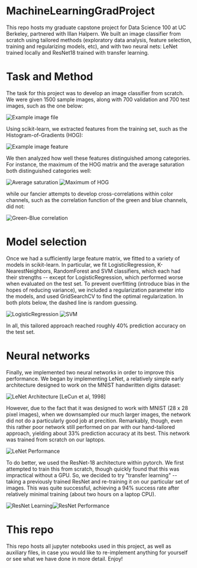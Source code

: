 # MachineLearningGradProject

This repo hosts my graduate capstone project for Data Science 100 at UC Berkeley, partnered with Illan Halpern. We built an image classifier from scratch using tailored methods (exploratory data analysis, feature selection, training and regularizing models, etc), and with two neural nets: LeNet trained locally and ResNet18 trained with transfer learning.

# Task and Method

The task for this project was to develop an image classifier from scratch. We were given 1500 sample images, along with 700 validation and 700 test images, such as the one below:

![Example image file](sample_image.png) 

Using scikit-learn, we extracted features from the training set, such as the Histogram-of-Gradients (HOG):

![Example image feature](sample_image_HOG.png)

We then analyzed how well these features distinguished among categories. For instance, the maximum of the HOG matrix and the average saturation both distinguished categories well: 

![Average saturation](features/avg_sat.png) ![Maximum of HOG](features/max_hog.png)

while our fancier attempts to develop cross-correlations within color channels, such as the correlation function of the green and blue channels, did not:

![Green-Blue correlation](features/gb_corr.png)

# Model selection

Once we had a sufficiently large feature matrix, we fitted to a variety of models in scikit-learn. In particular, we fit LogisticRegression, K-NearestNeighbors, RandomForest and SVM classifiers, which each had their strengths -- except for LogisticRegression, which performed worse when evaluated on the test set. To prevent overfitting (introduce bias in the hopes of reducing variance), we included a regularization parameter into the models, and used GridSearchCV to find the optimal regularization. In both plots below, the dashed line is random guessing.

![LogisticRegression](model_performance/logreg.png) ![SVM](model_performance/SVM.png)

In all, this tailored approach reached roughly 40% prediction accuracy on the test set.

# Neural networks

Finally, we implemented two neural networks in order to improve this performance. We began by implementing LeNet, a relatively simple early architecture designed to work on the MNIST handwritten digits dataset:

![LeNet Architecture](LeNet.jpg) \[LeCun et al, 1998\]

However, due to the fact that it was designed to work with MNIST (28 x 28 pixel images), when we downsampled our much larger images, the network did not do a particularly good job at precition. Remarkably, though, even this rather poor network still performed on par with our hand-tailored approach, yielding about 33% prediction accuracy at its best. This network was trained from scratch on our laptops.

![LeNet Performance](neural_net_performance/LeNet.png)

To do better, we used the ResNet-18 architecture within pytorch. We first attempted to train this from scratch, though quickly found that this was impractical without a GPU. So, we decided to try "transfer learning" -- taking a previously trained ResNet and re-training it on our particular set of images. This was quite successful, achieving a 94% success rate after relatively minimal training (about two hours on a laptop CPU). 

![ResNet Learning](neural_net_performance/resnet.png)![ResNet Performance](neural_net_performance/resnet_accuracy.png)

# This repo

This repo hosts all jupyter notebooks used in this project, as well as auxiliary files, in case you would like to re-implement anything for yourself or see what we have done in more detail. Enjoy!
